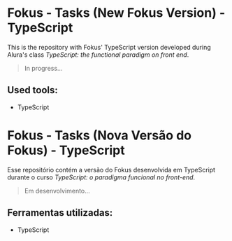 # Fokus - Tasks (New Fokus Version) - TypeScript

This is the repository with Fokus' TypeScript version developed during Alura's class *TypeScript: the functional paradigm on front end*. 

> In progress...

## Used tools:

* TypeScript

#

# Fokus - Tasks (Nova Versão do Fokus) - TypeScript

Esse repositório contém a versão do Fokus desenvolvida em TypeScript durante o curso *TypeScript: o paradigma funcional no front-end*. 

> Em desenvolvimento...

## Ferramentas utilizadas:

* TypeScript
